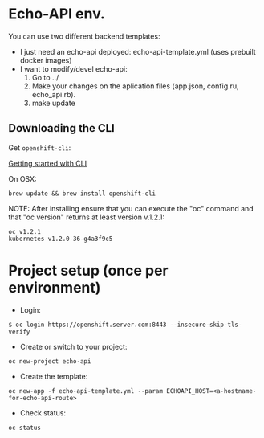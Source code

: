 # Echo-API env.


You can use two different backend templates:

* I just need an echo-api deployed: echo-api-template.yml (uses prebuilt docker images)
* I want to modify/devel echo-api:
	1. Go to ../
	2. Make your changes on the aplication files (app.json, config.ru, echo_api.rb).
	3. make update

## Downloading the CLI

Get `openshift-cli`:

[Getting started with CLI](https://docs.openshift.org/latest/cli_reference/get_started_cli.html#installing-the-cli)

On OSX:

```shell
brew update && brew install openshift-cli
```

NOTE: After installing ensure that you can execute the "oc" command and that "oc version" returns at least version v.1.2.1:
```
oc v1.2.1
kubernetes v1.2.0-36-g4a3f9c5
```


# Project setup (once per environment)

- Login:

```shell
$ oc login https://openshift.server.com:8443 --insecure-skip-tls-verify
```

- Create or switch to your project:

```
oc new-project echo-api
```

- Create the template:

```
oc new-app -f echo-api-template.yml --param ECHOAPI_HOST=<a-hostname-for-echo-api-route>
```

- Check status:

```
oc status
```
